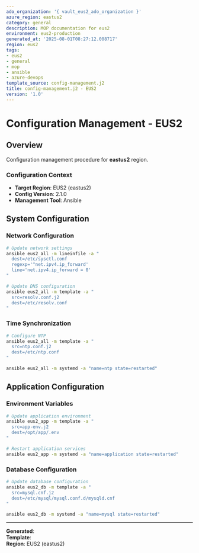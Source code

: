 ```yaml
---
ado_organization: '{ vault_eus2_ado_organization }'
azure_region: eastus2
category: general
description: MOP documentation for eus2
environment: eus2-production
generated_at: '2025-08-01T08:27:12.008717'
region: eus2
tags:
- eus2
- general
- mop
- ansible
- azure-devops
template_source: config-management.j2
title: config-management.j2 - EUS2
version: '1.0'
---
```



# Configuration Management - EUS2

## Overview

Configuration management procedure for **eastus2** region.

### Configuration Context

- **Target Region**: EUS2 (eastus2)
- **Config Version**: 2.1.0
- **Management Tool**: Ansible

## System Configuration

### Network Configuration
```bash
# Update network settings
ansible eus2_all -m lineinfile -a "
  dest=/etc/sysctl.conf
  regexp='^net.ipv4.ip_forward'
  line='net.ipv4.ip_forward = 0'
"

# Update DNS configuration
ansible eus2_all -m template -a "
  src=resolv.conf.j2
  dest=/etc/resolv.conf
"
```

### Time Synchronization
```bash
# Configure NTP
ansible eus2_all -m template -a "
  src=ntp.conf.j2
  dest=/etc/ntp.conf
"

ansible eus2_all -m systemd -a "name=ntp state=restarted"
```

## Application Configuration

### Environment Variables
```bash
# Update application environment
ansible eus2_app -m template -a "
  src=app-env.j2
  dest=/opt/app/.env
"

# Restart application services
ansible eus2_app -m systemd -a "name=application state=restarted"
```

### Database Configuration
```bash
# Update database configuration
ansible eus2_db -m template -a "
  src=mysql.cnf.j2
  dest=/etc/mysql/mysql.conf.d/mysqld.cnf
"

ansible eus2_db -m systemd -a "name=mysql state=restarted"
```

---

**Generated**:   
**Template**:   
**Region**: EUS2 (eastus2)